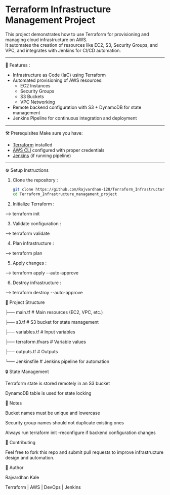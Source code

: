 # Terraform Infrastructure Management Project 

This project demonstrates how to use Terraform for provisioning and managing cloud infrastructure on AWS.  
It automates the creation of resources like EC2, S3, Security Groups, and VPC, and integrates with Jenkins for CI/CD automation.

---

 🚀 Features :
- Infrastructure as Code (IaC) using Terraform  
- Automated provisioning of AWS resources:
  - EC2 Instances
  - Security Groups
  - S3 Buckets
  - VPC Networking  
- Remote backend configuration with S3 + DynamoDB for state management  
- Jenkins Pipeline for continuous integration and deployment  

---

🛠️ Prerequisites
Make sure you have:
- [Terraform](https://developer.hashicorp.com/terraform/downloads) installed  
- [AWS CLI](https://aws.amazon.com/cli/) configured with proper credentials  
- [Jenkins](https://www.jenkins.io/) (if running pipeline)  

---

⚙️ Setup Instructions

1. Clone the repository :
   ```bash
   git clone https://github.com/Rajvardhan-128/Terraform_Infrastructure_management_project.git
   cd Terraform_Infrastructure_management_project

2. Initialize Terraform :
   
 --> terraform init

3. Validate configuration :
   
 --> terraform validate

4. Plan infrastructure :
   
 --> terraform plan


5. Apply changes :
   
 --> terraform apply --auto-approve


6. Destroy infrastructure :
   
 --> terraform destroy --auto-approve

📂 Project Structure


├── main.tf          # Main resources (EC2, VPC, etc.)

├── s3.tf            # S3 bucket for state management

├── variables.tf     # Input variables

├── terraform.tfvars # Variable values

├── outputs.tf       # Outputs

└── Jenkinsfile      # Jenkins pipeline for automation


🔒 State Management

Terraform state is stored remotely in an S3 bucket

DynamoDB table is used for state locking


📌 Notes

Bucket names must be unique and lowercase

Security group names should not duplicate existing ones

Always run terraform init -reconfigure if backend configuration changes

🤝 Contributing

Feel free to fork this repo and submit pull requests to improve infrastructure design and automation.

👤 Author

Rajvardhan Kale 

Terraform | AWS | DevOps | Jenkins
